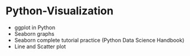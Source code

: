 # Python-Visualization

- ggplot in Python
- Seaborn graphs
- Seaborn complete tutorial practice (Python Data Science Handbook)
- Line and Scatter plot
